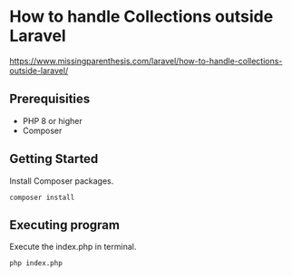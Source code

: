 # How to handle Collections outside Laravel
https://www.missingparenthesis.com/laravel/how-to-handle-collections-outside-laravel/

## Prerequisities
- PHP 8 or higher
- Composer

## Getting Started
Install Composer packages.

`composer install`

## Executing program
Execute the index.php in terminal.

`php index.php`

